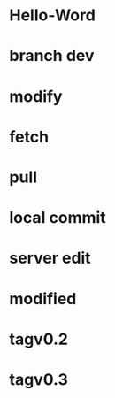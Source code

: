 # Hello-Word
# branch dev
# modify
# fetch
# pull
# local commit
# server edit
# modified
# tagv0.2
# tagv0.3
